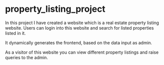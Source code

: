 # property_listing_project

In this project I have created a website which is a real estate property listing website. Users can login into this website and search for listed properties listed in it.

It dynamically generates the frontend, based on the data input as admin.

As a visitor of this website you can view different property listings and raise queries to the admin.
